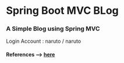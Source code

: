 # Spring Boot MVC BLog

### A Simple Blog using Spring MVC

Login Account : naruto / naruto


#### References --> [here](http://www.nakov.com/blog/2016/08/05/creating-a-blog-system-with-spring-mvc-thymeleaf-jpa-and-mysql/)